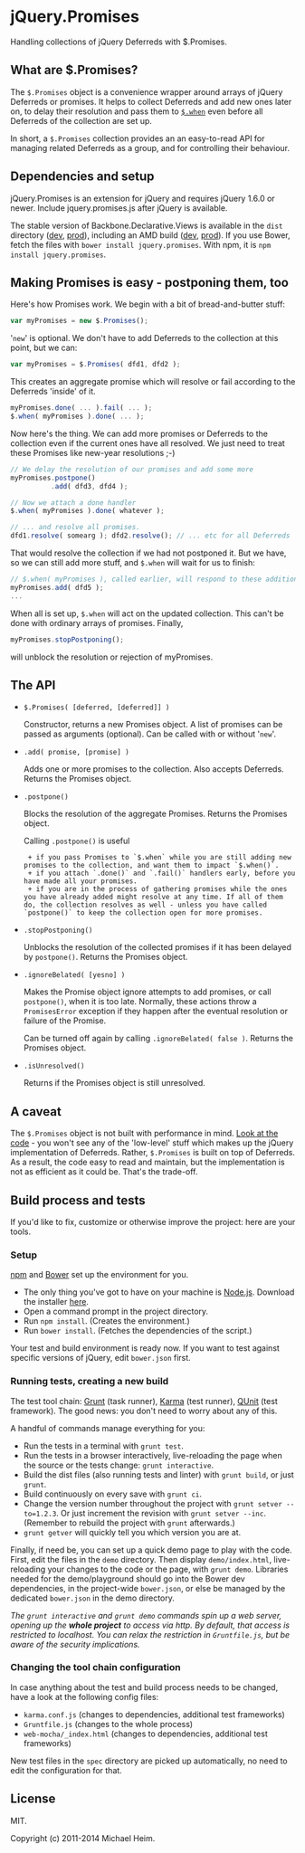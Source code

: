 # jQuery.Promises

Handling collections of jQuery Deferreds with $.Promises.

## What are $.Promises?

The `$.Promises` object is a convenience wrapper around arrays of jQuery Deferreds or promises. It helps to collect Deferreds and add new ones later on, to delay their resolution and pass them to [`$.when`][jquery-when] even before all Deferreds of the collection are set up.

In short, a `$.Promises` collection provides an an easy-to-read API for managing related Deferreds as a group, and for controlling their behaviour.

## Dependencies and setup

jQuery.Promises is an extension for jQuery and requires jQuery 1.6.0 or newer. Include jquery.promises.js after jQuery is available.

The stable version of Backbone.Declarative.Views is available in the `dist` directory ([dev][dist-dev], [prod][dist-prod]), including an AMD build ([dev][dist-amd-dev], [prod][dist-amd-prod]). If you use Bower, fetch the files with `bower install jquery.promises`. With npm, it is `npm install jquery.promises`.

## Making Promises is easy - postponing them, too

Here's how Promises work. We begin with a bit of bread-and-butter stuff:

```javascript
var myPromises = new $.Promises();
```

'`new`' is optional. We don't have to add Deferreds to the collection at this point, but we can:

```javascript
var myPromises = $.Promises( dfd1, dfd2 );
```

This creates an aggregate promise which will resolve or fail according to the Deferreds 'inside' of it.

```javascript
myPromises.done( ... ).fail( ... );
$.when( myPromises ).done( ... );
```

Now here's the thing. We can add more promises or Deferreds to the collection even if the current ones have all resolved. We just need to treat these Promises like new-year resolutions ;-)

```javascript
// We delay the resolution of our promises and add some more
myPromises.postpone()
          .add( dfd3, dfd4 );

// Now we attach a done handler
$.when( myPromises ).done( whatever );

// ... and resolve all promises.
dfd1.resolve( somearg ); dfd2.resolve(); // ... etc for all Deferreds
```

That would resolve the collection if we had not postponed it. But we have, so we can still add more stuff, and `$.when` will wait for us to finish:

```javascript
// $.when( myPromises ), called earlier, will respond to these additions
myPromises.add( dfd5 );
...
```

When all is set up, `$.when` will act on the updated collection. This can't be done with ordinary arrays of promises. Finally,

```javascript
myPromises.stopPostponing();
```

will unblock the resolution or rejection of myPromises.

## The API

- `$.Promises( [deferred, [deferred]] )`

  Constructor, returns a new Promises object. A list of promises can be passed as arguments (optional). Can be called with or without '`new`'.

- `.add( promise, [promise] )`

  Adds one or more promises to the collection. Also accepts Deferreds. Returns the Promises object.

- `.postpone()`

  Blocks the resolution of the aggregate Promises. Returns the Promises object.

  Calling `.postpone()` is useful

       + if you pass Promises to `$.when` while you are still adding new promises to the collection, and want them to impact `$.when()`.
       + if you attach `.done()` and `.fail()` handlers early, before you have made all your promises.
       + if you are in the process of gathering promises while the ones you have already added might resolve at any time. If all of them do, the collection resolves as well - unless you have called `postpone()` to keep the collection open for more promises.

- `.stopPostponing()`

  Unblocks the resolution of the collected promises if it has been delayed by `postpone()`. Returns the Promises object.

- `.ignoreBelated( [yesno] )`

  Makes the Promise object ignore attempts to add promises, or call `postpone()`, when it is too late. Normally, these actions throw a `PromisesError` exception if they happen after the eventual resolution or failure of the Promise.

  Can be turned off again by calling `.ignoreBelated( false )`. Returns the Promises object.
- `.isUnresolved()`

  Returns if the Promises object is still unresolved.

## A caveat

The `$.Promises` object is not built with performance in mind. [Look at the code][src] - you won't see any of the 'low-level' stuff which makes up the jQuery implementation of Deferreds. Rather, `$.Promises` is built on top of Deferreds. As a result, the code easy to read and maintain, but the implementation is not as efficient as it could be. That's the trade-off.

## Build process and tests

If you'd like to fix, customize or otherwise improve the project: here are your tools.

### Setup

[npm][] and [Bower][] set up the environment for you. 

- The only thing you've got to have on your machine is [Node.js]. Download the installer [here][Node.js].
- Open a command prompt in the project directory.
- Run `npm install`. (Creates the environment.)
- Run `bower install`. (Fetches the dependencies of the script.)

Your test and build environment is ready now. If you want to test against specific versions of jQuery, edit `bower.json` first.

### Running tests, creating a new build

The test tool chain: [Grunt][] (task runner), [Karma][] (test runner), [QUnit][] (test framework). The good news: you don't need to worry about any of this.

A handful of commands manage everything for you:

- Run the tests in a terminal with `grunt test`.
- Run the tests in a browser interactively, live-reloading the page when the source or the tests change: `grunt interactive`.
- Build the dist files (also running tests and linter) with `grunt build`, or just `grunt`.
- Build continuously on every save with `grunt ci`.
- Change the version number throughout the project with `grunt setver --to=1.2.3`. Or just increment the revision with `grunt setver --inc`. (Remember to rebuild the project with `grunt` afterwards.)
- `grunt getver` will quickly tell you which version you are at.

Finally, if need be, you can set up a quick demo page to play with the code. First, edit the files in the `demo` directory. Then display `demo/index.html`, live-reloading your changes to the code or the page, with `grunt demo`. Libraries needed for the demo/playground should go into the Bower dev dependencies, in the project-wide `bower.json`, or else be managed by the dedicated `bower.json` in the demo directory.

_The `grunt interactive` and `grunt demo` commands spin up a web server, opening up the **whole project** to access via http. By default, that access is restricted to localhost. You can relax the restriction in `Gruntfile.js`, but be aware of the security implications._

### Changing the tool chain configuration

In case anything about the test and build process needs to be changed, have a look at the following config files:

- `karma.conf.js` (changes to dependencies, additional test frameworks)
- `Gruntfile.js`  (changes to the whole process)
- `web-mocha/_index.html` (changes to dependencies, additional test frameworks)

New test files in the `spec` directory are picked up automatically, no need to edit the configuration for that.

## License

MIT.

Copyright (c) 2011-2014 Michael Heim.

[src]: https://github.com/hashchange/jquery.promises/blob/master/src/jquery.promises.js "Source of jquery.promises.js"

[dist-dev]: https://raw.github.com/hashchange/jquery.promises/master/dist/jquery.promises.js "jquery.promises.js"
[dist-prod]: https://raw.github.com/hashchange/jquery.promises/master/dist/jquery.promises.min.js "jquery.promises.min.js"
[dist-amd-dev]: https://raw.github.com/hashchange/jquery.promises/master/dist/amd/jquery.promises.js "jquery.promises.js, AMD build"
[dist-amd-prod]: https://raw.github.com/hashchange/jquery.promises/master/dist/amd/jquery.promises.min.js "jquery.promises.min.js, AMD build"

[Node.js]: http://nodejs.org/ "Node.js"
[Bower]: http://bower.io/ "Bower: a package manager for the web"
[npm]: https://npmjs.org/ "npm: Node Packaged Modules"
[Grunt]: http://gruntjs.com/ "Grunt: The JavaScript Task Runner"
[Karma]: http://karma-runner.github.io/ "Karma - Spectacular Test Runner for Javascript"
[QUnit]: http://qunitjs.com/ "QUnit: A JavaScript Unit Testing framework"
[JSHint]: http://www.jshint.com/ "JSHint, a JavaScript Code Quality Tool"

[jquery-when]: http://api.jquery.com/jQuery.when/ "jQuery API documentation: jQuery.when()"